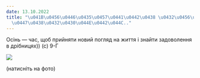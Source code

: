 ```yaml
---
date: 13.10.2022
title: "\u041B\u0456\u0446\u0435\u0457\u0441\u0442\u0438 \u0432\u0456\u0434\u043F\u043E\
  \u0447\u0438\u0432\u0430\u044E\u0442\u044C.."
---
```

Осінь — час, щоб прийняти новий погляд на життя і знайти задоволення в дрібницях)) (с) 9-Г

[![](/files/ліцеїсти-відпочивают-9g2.jpg)](https://youtu.be/i9Rykja65fQ)

(натисніть на фото)